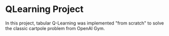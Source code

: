 # QLearning Project
In this project, tabular Q-Learning was implemented "from scratch" to solve the classic cartpole problem from OpenAI Gym.